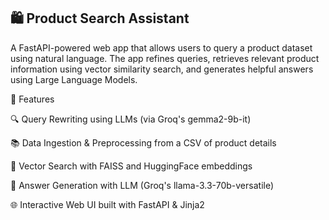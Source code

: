 ## 🛍️ Product Search Assistant

A FastAPI-powered web app that allows users to query a product dataset using natural language. The app refines queries, retrieves relevant product information using vector similarity search, and generates helpful answers using Large Language Models.

🚀 Features

🔍 Query Rewriting using LLMs (via Groq's gemma2-9b-it)

📚 Data Ingestion & Preprocessing from a CSV of product details

🧠 Vector Search with FAISS and HuggingFace embeddings

💬 Answer Generation with LLM (Groq's llama-3.3-70b-versatile)

🌐 Interactive Web UI built with FastAPI & Jinja2

